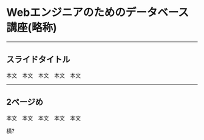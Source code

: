 # Webエンジニアのためのデータベース講座(略称)

---

## 

## スライドタイトル

本文　本文　本文　本文　本文

---

## 2ページめ

本文　本文　本文　本文　本文

横?

